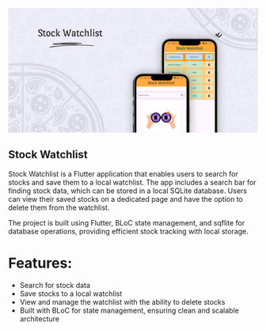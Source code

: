 ![Image Alt](https://github.com/devanandhhh/Stock-Watchlist/blob/88c7696e551da526e33b7cc69d5ea07228b3eb52/cover%20(1).png)

## Stock Watchlist
Stock Watchlist is a Flutter application that enables users to search for stocks and save them to a local watchlist. The app includes a search bar for finding stock data, which can be stored in a local SQLite database. Users can view their saved stocks on a dedicated page and have the option to delete them from the watchlist.

The project is built using Flutter, BLoC state management, and sqflite for database operations, providing efficient stock tracking with local storage.

# Features:
* Search for stock data
* Save stocks to a local watchlist
* View and manage the watchlist with the ability to delete stocks
* Built with BLoC for state management, ensuring clean and scalable architecture
